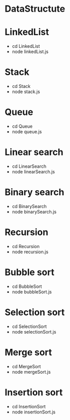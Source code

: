 # DataStructute

# LinkedList

 - cd LinkedList
 - node linkedList.js

# Stack

 - cd Stack
 - node stack.js

# Queue

 - cd Queue
 - node queue.js

# Linear search

 - cd LinearSearch
 - node linearSearch.js

# Binary search

 - cd BinarySearch
 - node binarySearch.js

# Recursion

 - cd Recursion
 - node recursion.js

# Bubble sort

 - cd BubbleSort
 - node bubbleSort.js

# Selection sort

 - cd SelectionSort
 - node selectionSort.js

# Merge sort

 - cd MergeSort
 - node mergeSort.js

# Insertion sort

 - cd InsertionSort
 - node insertionSort.js